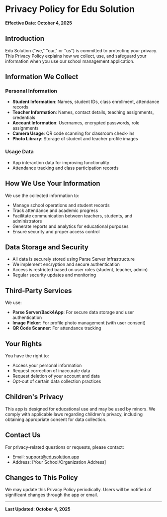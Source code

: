 # Privacy Policy for Edu Solution

**Effective Date: October 4, 2025**

## Introduction

Edu Solution ("we," "our," or "us") is committed to protecting your privacy. This Privacy Policy explains how we collect, use, and safeguard your information when you use our school management application.

## Information We Collect

### Personal Information
- **Student Information**: Names, student IDs, class enrollment, attendance records
- **Teacher Information**: Names, contact details, teaching assignments, credentials
- **Account Information**: Usernames, encrypted passwords, role assignments
- **Camera Usage**: QR code scanning for classroom check-ins
- **Photo Library**: Storage of student and teacher profile images

### Usage Data
- App interaction data for improving functionality
- Attendance tracking and class participation records

## How We Use Your Information

We use the collected information to:
- Manage school operations and student records
- Track attendance and academic progress
- Facilitate communication between teachers, students, and administrators
- Generate reports and analytics for educational purposes
- Ensure security and proper access control

## Data Storage and Security

- All data is securely stored using Parse Server infrastructure
- We implement encryption and secure authentication
- Access is restricted based on user roles (student, teacher, admin)
- Regular security updates and monitoring

## Third-Party Services

We use:
- **Parse Server/Back4App**: For secure data storage and user authentication
- **Image Picker**: For profile photo management (with user consent)
- **QR Code Scanner**: For attendance tracking

## Your Rights

You have the right to:
- Access your personal information
- Request correction of inaccurate data
- Request deletion of your account and data
- Opt-out of certain data collection practices

## Children's Privacy

This app is designed for educational use and may be used by minors. We comply with applicable laws regarding children's privacy, including obtaining appropriate consent for data collection.

## Contact Us

For privacy-related questions or requests, please contact:
- Email: support@edusolution.app
- Address: [Your School/Organization Address]

## Changes to This Policy

We may update this Privacy Policy periodically. Users will be notified of significant changes through the app or email.

---

**Last Updated: October 4, 2025**
